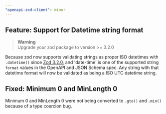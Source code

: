 ```yaml
---
"openapi-zod-client": minor
---
```


## Feature: Support for Datetime string format

> **Warning**<br>
> Upgrade your zod package to version >= 3.2.0

Because zod now supports validating strings as proper ISO datetimes with `.datetime()` since [Zod 3.2.0](https://github.com/colinhacks/zod/releases/tag/v3.20), and 'date-time' is one of the supported string `format` values in the OpenAPI and JSON Schema spec. Any string with that datetime format will now be validated as being a ISO UTC datetime string.

## Fixed: Minimum 0 and MinLength 0

Minimum 0 and MinLength 0 were not being converted to `.gte()` and `.min()` because of a type coercion bug.
